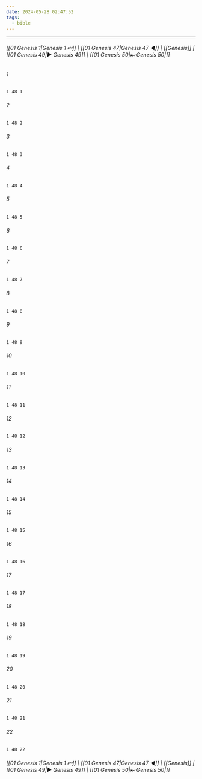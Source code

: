 ```yaml
---
date: 2024-05-28 02:47:52
tags:
  - bible
---
```

___

###### [[01 Genesis 1|Genesis 1 ⏮]] | [[01 Genesis 47|Genesis 47 ◀]] | [[Genesis]] | [[01 Genesis 49|▶ Genesis 49]] | [[01 Genesis 50|⏭ Genesis 50|]]

###### 1
``` verse
1 48 1 
```
###### 2
``` verse
1 48 2 
```
###### 3
``` verse
1 48 3 
```
###### 4
``` verse
1 48 4 
```
###### 5
``` verse
1 48 5 
```
###### 6
``` verse
1 48 6 
```
###### 7
``` verse
1 48 7 
```
###### 8
``` verse
1 48 8 
```
###### 9
``` verse
1 48 9 
```
###### 10
``` verse
1 48 10 
```
###### 11
``` verse
1 48 11 
```
###### 12
``` verse
1 48 12 
```
###### 13
``` verse
1 48 13 
```
###### 14
``` verse
1 48 14 
```
###### 15
``` verse
1 48 15 
```
###### 16
``` verse
1 48 16 
```
###### 17
``` verse
1 48 17 
```
###### 18
``` verse
1 48 18 
```
###### 19
``` verse
1 48 19 
```
###### 20
``` verse
1 48 20 
```
###### 21
``` verse
1 48 21 
```
###### 22
``` verse
1 48 22 
```

###### [[01 Genesis 1|Genesis 1 ⏮]] | [[01 Genesis 47|Genesis 47 ◀]] | [[Genesis]] | [[01 Genesis 49|▶ Genesis 49]] | [[01 Genesis 50|⏭ Genesis 50|]]

